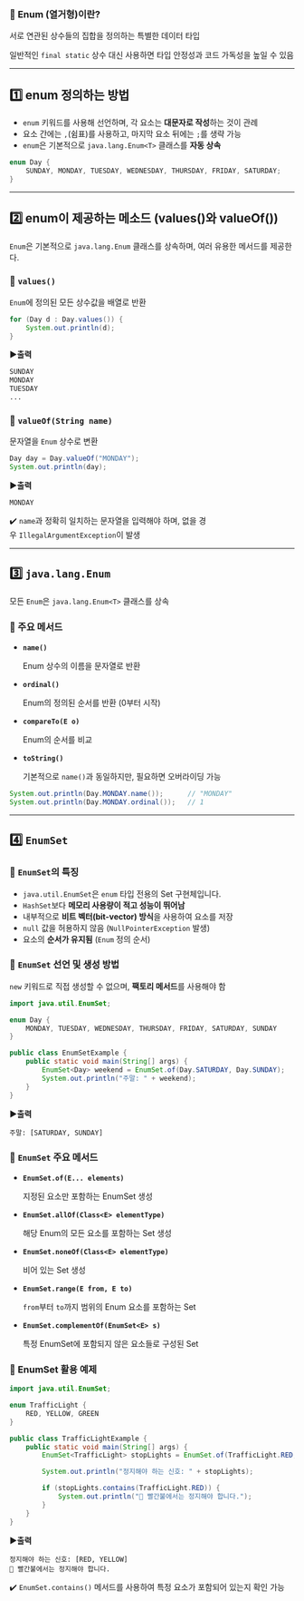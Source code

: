 ### 📌 Enum (열거형)이란?

서로 연관된 상수들의 집합을 정의하는 특별한 데이터 타입

일반적인 `final static` 상수 대신 사용하면 타입 안정성과 코드 가독성을 높일 수 있음

---

## 1️⃣ enum 정의하는 방법

- `enum` 키워드를 사용해 선언하며, 각 요소는 **대문자로 작성**하는 것이 관례
- 요소 간에는 `,`(쉼표)를 사용하고, 마지막 요소 뒤에는 `;`를 생략 가능
- `enum`은 기본적으로 `java.lang.Enum<T>` 클래스를 **자동 상속**

```java
enum Day {
	SUNDAY, MONDAY, TUESDAY, WEDNESDAY, THURSDAY, FRIDAY, SATURDAY;
}
```

---

## 2️⃣ enum이 제공하는 메소드 (values()와 valueOf())

`Enum`은 기본적으로 `java.lang.Enum` 클래스를 상속하며, 여러 유용한 메서드를 제공한다.

### 🔹 `values()`

`Enum`에 정의된 모든 상수값을 배열로 반환

```java
for (Day d : Day.values()) {
    System.out.println(d);
}
```

**▶️출력**

```python
SUNDAY
MONDAY
TUESDAY
...
```

### 🔹 `valueOf(String name)`

문자열을 `Enum` 상수로 변환

```java
Day day = Day.valueOf("MONDAY");
System.out.println(day);
```

**▶️출력**

```
MONDAY
```

✔️ `name`과 정확히 일치하는 문자열을 입력해야 하며, 없을 경우 `IllegalArgumentException`이 발생

---

## 3️⃣ `java.lang.Enum`

모든 `Enum`은 `java.lang.Enum<T>` 클래스를 상속

### 🔹 주요 메서드

- **`name()`**
    
    Enum 상수의 이름을 문자열로 반환
    
- **`ordinal()`**
    
    Enum의 정의된 순서를 반환 (0부터 시작)
    
- **`compareTo(E o)`**
    
    Enum의 순서를 비교
    
- **`toString()`**
    
    기본적으로 `name()`과 동일하지만, 필요하면 오버라이딩 가능
    

```java
System.out.println(Day.MONDAY.name());      // "MONDAY"
System.out.println(Day.MONDAY.ordinal());   // 1
```

---

## 4️⃣ `EnumSet`

### 🔹 `EnumSet`의 특징

- `java.util.EnumSet`은 `enum` 타입 전용의 Set 구현체입니다.
- `HashSet`보다 **메모리 사용량이 적고 성능이 뛰어남**
- 내부적으로 **비트 벡터(bit-vector) 방식**을 사용하여 요소를 저장
- `null` 값을 허용하지 않음 (`NullPointerException` 발생)
- 요소의 **순서가 유지됨** (`Enum` 정의 순서)

### 🔹 `EnumSet` 선언 및 생성 방법

`new` 키워드로 직접 생성할 수 없으며, **팩토리 메서드**를 사용해야 함

```java
import java.util.EnumSet;

enum Day {
    MONDAY, TUESDAY, WEDNESDAY, THURSDAY, FRIDAY, SATURDAY, SUNDAY
}

public class EnumSetExample {
    public static void main(String[] args) {
        EnumSet<Day> weekend = EnumSet.of(Day.SATURDAY, Day.SUNDAY);
        System.out.println("주말: " + weekend);
    }
}
```

**▶️출력**

```less
주말: [SATURDAY, SUNDAY]
```

### 🔹 `EnumSet` 주요 메서드

- **`EnumSet.of(E... elements)`**
    
    지정된 요소만 포함하는 EnumSet 생성
    
- **`EnumSet.allOf(Class<E> elementType)`**
    
    해당 Enum의 모든 요소를 포함하는 Set 생성
    
- **`EnumSet.noneOf(Class<E> elementType)`**
    
    비어 있는 Set 생성
    
- **`EnumSet.range(E from, E to)`**
    
    `from`부터 `to`까지 범위의 Enum 요소를 포함하는 Set
    
- **`EnumSet.complementOf(EnumSet<E> s)`**
    
    특정 EnumSet에 포함되지 않은 요소들로 구성된 Set
    

### 🔹 EnumSet 활용 예제

```java
import java.util.EnumSet;

enum TrafficLight {
    RED, YELLOW, GREEN
}

public class TrafficLightExample {
    public static void main(String[] args) {
        EnumSet<TrafficLight> stopLights = EnumSet.of(TrafficLight.RED, TrafficLight.YELLOW);

        System.out.println("정지해야 하는 신호: " + stopLights);

        if (stopLights.contains(TrafficLight.RED)) {
            System.out.println("🚦 빨간불에서는 정지해야 합니다.");
        }
    }
}
```

**▶️출력**

```less
정지해야 하는 신호: [RED, YELLOW]
🚦 빨간불에서는 정지해야 합니다.
```

✔️ `EnumSet.contains()` 메서드를 사용하여 특정 요소가 포함되어 있는지 확인 가능
